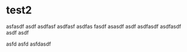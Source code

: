 # test2

asfasdf
asdf
asdfasf
asdfasf
asdfas
fasdf
asasdf
asdf
asdfasdf
asdfasdf
asdf
asdf

asfd
asfd
asfdasdf
